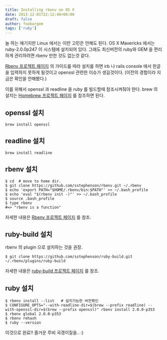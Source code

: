 ```yaml
---
title: Installing rbenv on OS X
date: 2013-12-01T22:12:48+09:00
draft: false
author: foobargem
tags: ['ruby']
---
```


늘 하는 얘기지만 Linux 에서는 이런 고민은 안해도 된다.
OS X Mavericks 에서는 ruby-2.0.0p247 이 시스템에 설치되어 있다.
그래도 최신버전의 ruby와 GEM 을 편리하게 관리하려면 rbenv 만한 것도 없는것 같다.

[Rbenv 프로젝트 페이지](https://github.com/sstephenson/rbenv) 의 가이드를 따라 설치를 하면
irb 나 rails console 에서 한글을 입력하지 못하게 될것이고 openssl 관련한 이슈가 생길것이다. (이전의 경험이라 지금은 확인을 안해봤다.)

이를 위해서 openssl 과 readline 을 ruby 를 빌드할때 참조시켜줘야 한다.
brew 의 설치는 [Homebrew 프로젝트 페이지](http://brew.sh/) 를 참조하면 된다.

## openssl 설치

```
brew install openssl
```

## readline 설치

```
brew install readline
```

## rbenv 설치

```
$ cd  # move to home dir.
$ git clone https://github.com/sstephenson/rbenv.git ~/.rbenv
$ echo 'export PATH="$HOME/.rbenv/bin:$PATH"' >> ~/.bash_profile
$ echo 'eval "$(rbenv init -)"' >> ~/.bash_profile
$ source .bash_profile
$ type rbenv
#=> "rbenv is a function"
```

자세한 내용은 [Rbenv 프로젝트 페이지](https://github.com/sstephenson/rbenv) 를 참조.

## ruby-build 설치

rbenv 의 plugin 으로 설치하는 것을 권장.

```
$ git clone https://github.com/sstephenson/ruby-build.git ~/.rbenv/plugins/ruby-build
```

자세한 내용은 [ruby-build 프로젝트 페이지](https://github.com/sstephenson/ruby-build) 를 참조.

## ruby 설치

```
$ rbenv install --list   # 설치가능한 버전확인
$ CONFIGURE_OPTS="--with-readline-dir=$(brew --prefix readline) --with-openssl-dir=$(brew --prefix openssl)" rbenv install 2.0.0-p353
$ rbenv global 2.0.0-p353
$ rbenv rehash
$ ruby --version
```

이것으로 완료!!
즐거운 루비 곡갱이질을.. :)
